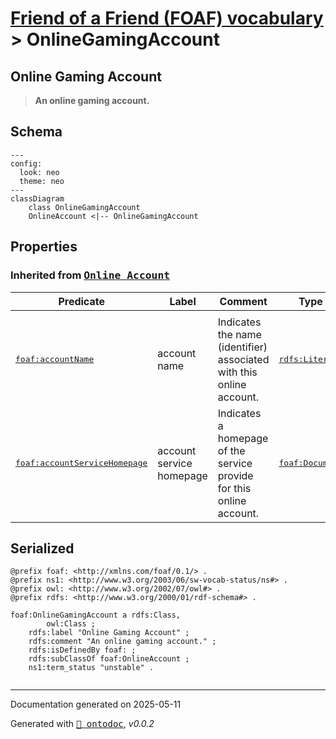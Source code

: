 # [Friend of a Friend (FOAF) vocabulary](../homepage.md) > OnlineGamingAccount

## Online Gaming Account

> **An online gaming account.**

## Schema

```mermaid
---
config:
  look: neo
  theme: neo
---
classDiagram
    class OnlineGamingAccount
    OnlineAccount <|-- OnlineGamingAccount
```

## Properties

  
### Inherited from <kbd>[**Online Account**](../class/OnlineAccount.md)</kbd>
| Predicate | Label | Comment | Type |
| -------------------------------- | -------------------------------- | ------------------------------------ | ---- |
| |
|<kbd>[foaf:accountName](../property/accountName)</kbd> | account name | Indicates the name (identifier) associated with this online account. |<kbd>[rdfs:Literal](<http://www.w3.org/2000/01/rdf-schema#Literal>)</kbd> | |
|<kbd>[foaf:accountServiceHomepage](../property/accountServiceHomepage)</kbd> | account service homepage | Indicates a homepage of the service provide for this online account. |<kbd>[foaf:Document](../class/Document.md)</kbd> |



## Serialized

```ttl
@prefix foaf: <http://xmlns.com/foaf/0.1/> .
@prefix ns1: <http://www.w3.org/2003/06/sw-vocab-status/ns#> .
@prefix owl: <http://www.w3.org/2002/07/owl#> .
@prefix rdfs: <http://www.w3.org/2000/01/rdf-schema#> .

foaf:OnlineGamingAccount a rdfs:Class,
        owl:Class ;
    rdfs:label "Online Gaming Account" ;
    rdfs:comment "An online gaming account." ;
    rdfs:isDefinedBy foaf: ;
    rdfs:subClassOf foaf:OnlineAccount ;
    ns1:term_status "unstable" .


```

---

Documentation generated on 2025-05-11

Generated with <kbd>[📑 ontodoc](https://github.com/StephaneBranly/ontodoc)</kbd>, *v0.0.2*